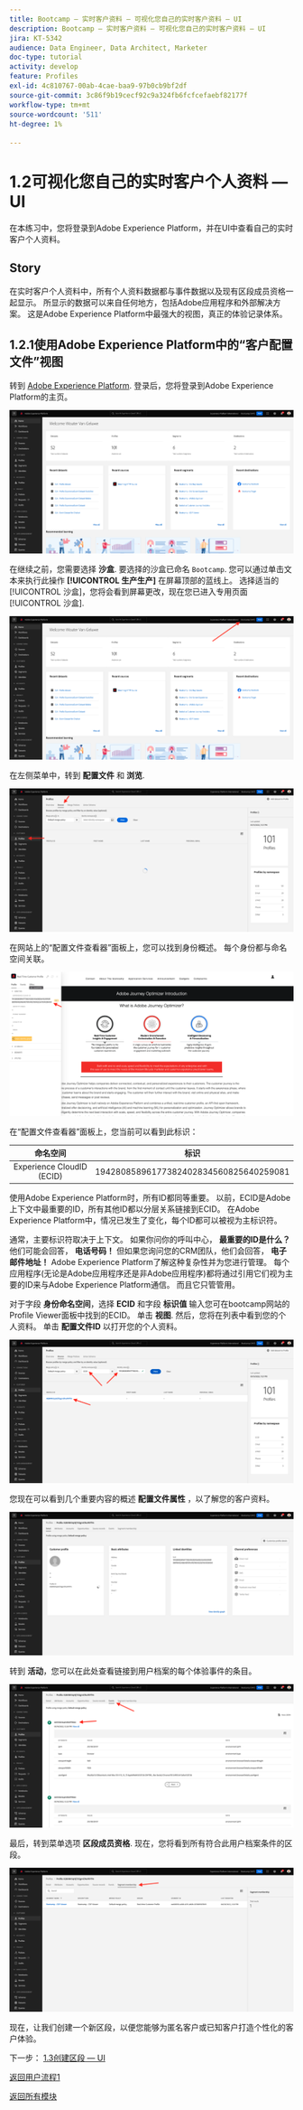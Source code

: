 ```yaml
---
title: Bootcamp — 实时客户资料 — 可视化您自己的实时客户资料 — UI
description: Bootcamp — 实时客户资料 — 可视化您自己的实时客户资料 — UI
jira: KT-5342
audience: Data Engineer, Data Architect, Marketer
doc-type: tutorial
activity: develop
feature: Profiles
exl-id: 4c810767-00ab-4cae-baa9-97b0cb9bf2df
source-git-commit: 3c86f9b19cecf92c9a324fb6fcfcefaebf82177f
workflow-type: tm+mt
source-wordcount: '511'
ht-degree: 1%

---
```


# 1.2可视化您自己的实时客户个人资料 — UI

在本练习中，您将登录到Adobe Experience Platform，并在UI中查看自己的实时客户个人资料。

## Story

在实时客户个人资料中，所有个人资料数据都与事件数据以及现有区段成员资格一起显示。 所显示的数据可以来自任何地方，包括Adobe应用程序和外部解决方案。 这是Adobe Experience Platform中最强大的视图，真正的体验记录体系。

## 1.2.1使用Adobe Experience Platform中的“客户配置文件”视图

转到 [Adobe Experience Platform](https://experience.adobe.com/platform). 登录后，您将登录到Adobe Experience Platform的主页。

![数据获取](./images/home.png)

在继续之前，您需要选择 **沙盒**. 要选择的沙盒已命名 ``Bootcamp``. 您可以通过单击文本来执行此操作 **[!UICONTROL 生产生产]** 在屏幕顶部的蓝线上。 选择适当的 [!UICONTROL 沙盒]，您将会看到屏幕更改，现在您已进入专用页面 [!UICONTROL 沙盒].

![数据获取](./images/sb1.png)

在左侧菜单中，转到 **配置文件** 和 **浏览**.

![客户配置文件](./images/homemenu.png)

在网站上的“配置文件查看器”面板上，您可以找到身份概述。 每个身份都与命名空间关联。

![客户配置文件](./images/identities.png)

在“配置文件查看器”面板上，您当前可以看到此标识：

| 命名空间 | 标识 |
|:-------------:| :---------------:|
| Experience CloudID (ECID) | 19428085896177382402834560825640259081 |

使用Adobe Experience Platform时，所有ID都同等重要。 以前，ECID是Adobe上下文中最重要的ID，所有其他ID都以分层关系链接到ECID。 在Adobe Experience Platform中，情况已发生了变化，每个ID都可以被视为主标识符。

通常，主要标识符取决于上下文。 如果你问你的呼叫中心， **最重要的ID是什么？** 他们可能会回答， **电话号码！** 但如果您询问您的CRM团队，他们会回答， **电子邮件地址！**  Adobe Experience Platform了解这种复杂性并为您进行管理。 每个应用程序(无论是Adobe应用程序还是非Adobe应用程序)都将通过引用它们视为主要的ID来与Adobe Experience Platform通信。 而且它只管管用。

对于字段 **身份命名空间**，选择 **ECID** 和字段 **标识值** 输入您可在bootcamp网站的Profile Viewer面板中找到的ECID。 单击 **视图**. 然后，您将在列表中看到您的个人资料。 单击 **配置文件ID** 以打开您的个人资料。

![客户配置文件](./images/popupecid.png)

您现在可以看到几个重要内容的概述 **配置文件属性** ，以了解您的客户资料。

![客户配置文件](./images/profile.png)

转到 **活动**，您可以在此处查看链接到用户档案的每个体验事件的条目。

![客户配置文件](./images/profileee.png)

最后，转到菜单选项 **区段成员资格**. 现在，您将看到所有符合此用户档案条件的区段。

![客户配置文件](./images/profileseg.png)

现在，让我们创建一个新区段，以便您能够为匿名客户或已知客户打造个性化的客户体验。

下一步： [1.3创建区段 — UI](./ex3.md)

[返回用户流程1](./uc1.md)

[返回所有模块](../../overview.md)
